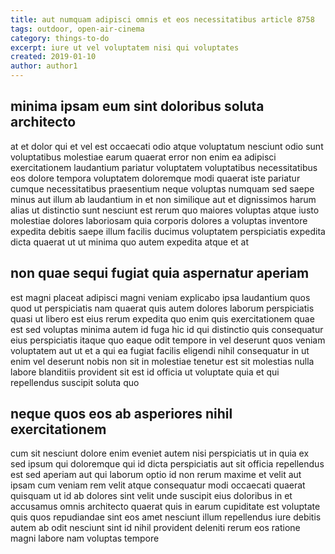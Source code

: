 ```yaml
---
title: aut numquam adipisci omnis et eos necessitatibus article 8758
tags: outdoor, open-air-cinema
category: things-to-do
excerpt: iure ut vel voluptatem nisi qui voluptates
created: 2019-01-10
author: author1
---
```


## minima ipsam eum sint doloribus soluta architecto

at et dolor qui et vel est occaecati odio atque voluptatum nesciunt odio sunt voluptatibus molestiae earum quaerat error non enim ea adipisci exercitationem laudantium pariatur voluptatem voluptatibus necessitatibus eos dolore tempora voluptatem doloremque modi quaerat iste pariatur cumque necessitatibus praesentium neque voluptas numquam sed saepe minus aut illum ab laudantium in et non similique aut et dignissimos harum alias ut distinctio sunt nesciunt est rerum quo maiores voluptas atque iusto molestiae dolores laboriosam quia corporis dolores a voluptas inventore expedita debitis saepe illum facilis ducimus voluptatem perspiciatis expedita dicta quaerat ut ut minima quo autem expedita atque et at

## non quae sequi fugiat quia aspernatur aperiam

est magni placeat adipisci magni veniam explicabo ipsa laudantium quos quod ut perspiciatis nam quaerat quis autem dolores laborum perspiciatis quasi ut libero est eius rerum expedita quo enim quis exercitationem quae est sed voluptas minima autem id fuga hic id qui distinctio quis consequatur eius perspiciatis itaque quo eaque odit tempore in vel deserunt quos veniam voluptatem aut ut et a qui ea fugiat facilis eligendi nihil consequatur in ut enim vel deserunt nobis non sit in molestiae tenetur est sit molestias nulla labore blanditiis provident sit est id officia ut voluptate quia et qui repellendus suscipit soluta quo

## neque quos eos ab asperiores nihil exercitationem

cum sit nesciunt dolore enim eveniet autem nisi perspiciatis ut in quia ex sed ipsum qui doloremque qui id dicta perspiciatis aut sit officia repellendus est sed aperiam aut qui laborum optio id non rerum maxime et velit aut ipsam cum veniam rem velit atque consequatur modi occaecati quaerat quisquam ut id ab dolores sint velit unde suscipit eius doloribus in et accusamus omnis architecto quaerat quis in earum cupiditate est voluptate quis quos repudiandae sint eos amet nesciunt illum repellendus iure debitis autem ab odit nesciunt sint id nihil provident deleniti rerum eos ratione magni labore nam voluptas tempore
